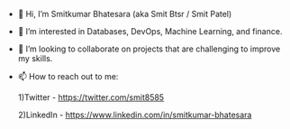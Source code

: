 - 👋 Hi, I’m Smitkumar Bhatesara (aka Smit Btsr / Smit Patel)
- 👀 I’m interested in Databases, DevOps, Machine Learning, and finance. 
- 💞️ I’m looking to collaborate on projects that are challenging to improve my skills.
- 📫 How to reach out to me:

    1)Twitter - https://twitter.com/smit8585
    
    2)LinkedIn - https://www.linkedin.com/in/smitkumar-bhatesara

<!---
smit8585/smit8585 is a ✨ special ✨ repository because its `README.md` (this file) appears on your GitHub profile.
You can click the Preview link to take a look at your changes.
--->
